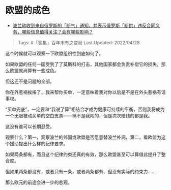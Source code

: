 # 欧盟的成色

- [波兰称收到来自俄罗斯的「断气」通知，并表示俄罗斯「断供」违反合同义务，哪些信息值得关注？会有哪些影响？](https://www.zhihu.com/question/530247879/answer/2460872564)

>Tags: #「答集」百年未有之变局 
>Last Updated: 2022/04/28

这个时候就可以观察一下欧盟组织性到底如何了。

如果欧盟的任何一国受到了了莫斯科的打击，其他国家都会负责补偿它的损失，那么欧盟就尚算有一些成色。

但这还不是问题的全部。

你在外惹祸挨揍了，我来帮你买单，一定意味着我对你以后是不是在外头惹祸有话事权。

“买单兜底”，一定要和“我说了算”相结合才成为健康可持续的平衡，否则我将成为一个无限被动买单的空白支票——祸不是我闯的，但是次次赔钱的都是我。

这没有谁可以长期忍受。

观察什么？第一，观察波兰的邻国或欧盟是否愿意替波兰补洞，第二，看欧盟为这个援助提出什么样的纪律要求。

如果两条都有，而且这个纪律约束还真的有效，那么欧盟甚至可以算借此提升了整合度。

但如果两条都没有，或者只有一条，或者两条都有、但没有实际的约束力……

那么欧元的前途会进一步的悲观。
